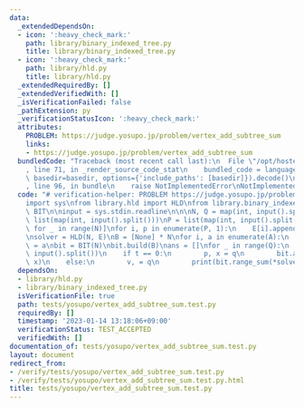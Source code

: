 ```yaml
---
data:
  _extendedDependsOn:
  - icon: ':heavy_check_mark:'
    path: library/binary_indexed_tree.py
    title: library/binary_indexed_tree.py
  - icon: ':heavy_check_mark:'
    path: library/hld.py
    title: library/hld.py
  _extendedRequiredBy: []
  _extendedVerifiedWith: []
  _isVerificationFailed: false
  _pathExtension: py
  _verificationStatusIcon: ':heavy_check_mark:'
  attributes:
    PROBLEM: https://judge.yosupo.jp/problem/vertex_add_subtree_sum
    links:
    - https://judge.yosupo.jp/problem/vertex_add_subtree_sum
  bundledCode: "Traceback (most recent call last):\n  File \"/opt/hostedtoolcache/PyPy/3.7.13/x64/site-packages/onlinejudge_verify/documentation/build.py\"\
    , line 71, in _render_source_code_stat\n    bundled_code = language.bundle(stat.path,\
    \ basedir=basedir, options={'include_paths': [basedir]}).decode()\n  File \"/opt/hostedtoolcache/PyPy/3.7.13/x64/site-packages/onlinejudge_verify/languages/python.py\"\
    , line 96, in bundle\n    raise NotImplementedError\nNotImplementedError\n"
  code: "# verification-helper: PROBLEM https://judge.yosupo.jp/problem/vertex_add_subtree_sum\n\
    import sys\nfrom library.hld import HLD\nfrom library.binary_indexed_tree import\
    \ BIT\n\ninput = sys.stdin.readline\n\n\nN, Q = map(int, input().split())\nA =\
    \ list(map(int, input().split()))\nP = list(map(int, input().split()))\nE = [[]\
    \ for _ in range(N)]\nfor i, p in enumerate(P, 1):\n    E[i].append(p)\n    E[p].append(i)\n\
    \nsolver = HLD(N, E)\nB = [None] * N\nfor i, a in enumerate(A):\n    B[solver.ord[i]]\
    \ = a\nbit = BIT(N)\nbit.build(B)\nans = []\nfor _ in range(Q):\n    t, *q = map(int,\
    \ input().split())\n    if t == 0:\n        p, x = q\n        bit.add(solver.ord[p],\
    \ x)\n    else:\n        v, = q\n        print(bit.range_sum(*solver.subtree_query_range(v)))\n"
  dependsOn:
  - library/hld.py
  - library/binary_indexed_tree.py
  isVerificationFile: true
  path: tests/yosupo/vertex_add_subtree_sum.test.py
  requiredBy: []
  timestamp: '2023-01-14 13:18:06+09:00'
  verificationStatus: TEST_ACCEPTED
  verifiedWith: []
documentation_of: tests/yosupo/vertex_add_subtree_sum.test.py
layout: document
redirect_from:
- /verify/tests/yosupo/vertex_add_subtree_sum.test.py
- /verify/tests/yosupo/vertex_add_subtree_sum.test.py.html
title: tests/yosupo/vertex_add_subtree_sum.test.py
---
```

